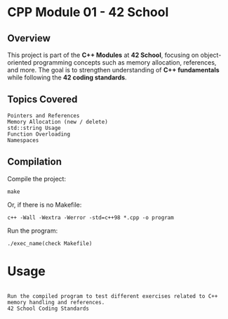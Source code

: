 # CPP Module 01 - 42 School

## Overview
This project is part of the **C++ Modules** at **42 School**, focusing on object-oriented programming concepts such as memory allocation, references, and more. The goal is to strengthen understanding of **C++ fundamentals** while following the **42 coding standards**.

## Topics Covered

    Pointers and References
    Memory Allocation (new / delete)
    std::string Usage
    Function Overloading
    Namespaces


## Compilation

Compile the project:
```
make
```
Or, if there is no Makefile:
```
c++ -Wall -Wextra -Werror -std=c++98 *.cpp -o program

```
 Run the program:
```
./exec_name(check Makefile)
```
# Usage
```

Run the compiled program to test different exercises related to C++ memory handling and references.
42 School Coding Standards
